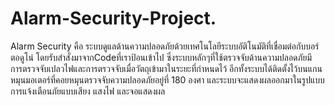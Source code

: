 # Alarm-Security-Project.
Alarm Security คือ ระบบดูแลด้านความปลอดภัยด้วยเทศโนโลยีระบบอัติโนมัติที่เชื่อมต่อกับบอร์ตอดูโน่ โดยรับสำสั่งมาจากCodeที่เราป้อนเข้าไป    ซึ่งระบบหลักๆที่ใช้ตรวจจับด้านความปลอดภัยมี การตรวจจับเปลวไฟและการตรวจจับเมื่อวัตถุเข้ามาในระยะที่กำหนดไว้ อีกทั้งระบบได้ติดตั้งไว้บนแกนหมุนมอเตอร์ที่คอยหมุนตรวจจับความปลอดภัยอยู่ที่ 180 องศา และระบบจะแสดงผลออกมาในรูปแบบการแจ้งเตือนภัยแบบเสียง แสงไฟ และจอแสดงผล 
